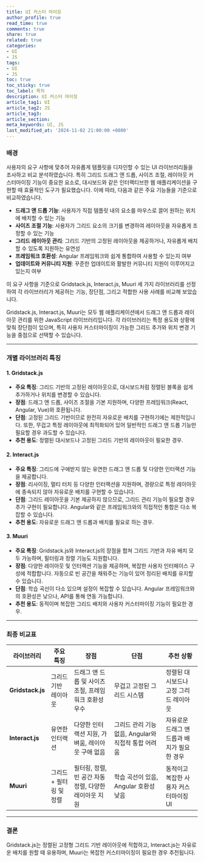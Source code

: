 ```yaml
---
title: UI 커스터 마이징
author_profile: true
read_time: true
comments: true
share: true
related: true
categories:
- UI
- JS
tags:
- UI
- JS
toc: true
toc_sticky: true
toc_label: 목차
description: UI 커스터 마이징
article_tag1: UI
article_tag2: JS
article_tag3: 
article_section: 
meta_keywords: UI, JS
last_modified_at: '2024-11-02 21:00:00 +0800'
---
```


### 배경

사용자의 요구 사항에 맞추어 자유롭게 템플릿을 디자인할 수 있는 UI 라이브러리들을 조사하고 비교 분석하였습니다.
특히 그리드 드래그 앤 드롭, 사이즈 조절, 레이아웃 커스터마이징 기능이 중요한 요소로, 대시보드와 같은 인터랙티브한 웹 애플리케이션을 구현할 때 효율적인 도구가 필요했습니다.
이에 따라, 다음과 같은 주요 기능들을 기준으로 비교하였습니다.

- **드래그 앤 드롭 기능**: 사용자가 직접 템플릿 내의 요소를 마우스로 끌어 원하는 위치에 배치할 수 있는 기능
- **사이즈 조절 기능**: 사용자가 그리드 요소의 크기를 변경하여 레이아웃을 자유롭게 조정할 수 있는 기능
- **그리드 레이아웃 관리**: 그리드 기반의 고정된 레이아웃을 제공하거나, 자유롭게 배치할 수 있도록 지원하는 유연성
- **프레임워크 호환성**: Angular 프레임워크와 쉽게 통합하여 사용할 수 있는지 여부
- **업데이트와 커뮤니티 지원**: 꾸준한 업데이트와 활발한 커뮤니티 지원이 이루어지고 있는지 여부

이 요구 사항을 기준으로 Gridstack.js, Interact.js, Muuri 세 가지 라이브러리를 선정하여 각 라이브러리가 제공하는 기능, 장단점, 그리고 적합한 사용 사례를 비교해 보았습니다.

Gridstack.js, Interact.js, Muuri는 모두 웹 애플리케이션에서 드래그 앤 드롭과 레이아웃 관리를 위한 JavaScript 라이브러리입니다. 
각 라이브러리는 특정 용도와 상황에 맞춰 장단점이 있으며, 특히 사용자 커스터마이징이 가능한 그리드 추가와 위치 변경 기능을 중점으로 선택할 수 있습니다.

---

### 개별 라이브러리 특징

#### **1. Gridstack.js**
- **주요 특징**: 그리드 기반의 고정된 레이아웃으로, 대시보드처럼 정렬된 블록을 쉽게 추가하거나 위치를 변경할 수 있습니다.
- **장점**: 드래그 앤 드롭, 사이즈 조절을 기본 지원하며, 다양한 프레임워크(React, Angular, Vue)와 호환됩니다.
- **단점**: 고정된 그리드 기반이므로 완전히 자유로운 배치를 구현하기에는 제한적입니다. 또한, 무겁고 특정 레이아웃에 최적화되어 있어 일반적인 드래그 앤 드롭 기능만 필요할 경우 과도할 수 있습니다.
- **추천 용도**: 정렬된 대시보드나 고정된 그리드 기반의 레이아웃이 필요한 경우.

#### **2. Interact.js**
- **주요 특징**: 그리드에 구애받지 않는 유연한 드래그 앤 드롭 및 다양한 인터랙션 기능을 제공합니다.
- **장점**: 리사이징, 멀티 터치 등 다양한 인터랙션을 지원하며, 경량으로 특정 레이아웃에 종속되지 않아 자유로운 배치를 구현할 수 있습니다.
- **단점**: 그리드 레이아웃을 기본 제공하지 않으므로, 그리드 관리 기능이 필요할 경우 추가 구현이 필요합니다. Angular와 같은 프레임워크와의 직접적인 통합은 다소 복잡할 수 있습니다.
- **추천 용도**: 자유로운 드래그 앤 드롭과 배치를 필요로 하는 경우.

#### **3. Muuri**
- **주요 특징**: Gridstack.js와 Interact.js의 장점을 합쳐 그리드 기반과 자유 배치 모두 가능하며, 필터링과 정렬 기능도 지원합니다.
- **장점**: 다양한 레이아웃 및 인터랙션 기능을 제공하며, 복잡한 사용자 인터페이스 구성에 적합합니다. 자동으로 빈 공간을 채워주는 기능이 있어 정리된 배치를 유지할 수 있습니다.
- **단점**: 학습 곡선이 다소 있으며 설정이 복잡할 수 있습니다. Angular 프레임워크와의 호환성은 낮으나, API를 통해 연동 가능합니다.
- **추천 용도**: 동적이며 복잡한 그리드 배치와 사용자 커스터마이징 기능이 필요한 경우.

---

### 최종 비교표

| **라이브러리**      | **주요 특징**               | **장점**                                                          | **단점**                                                 | **추천 상황**                                   |
|---------------------|----------------------------|-------------------------------------------------------------------|----------------------------------------------------------|-------------------------------------------------|
| **Gridstack.js**    | 그리드 기반 레이아웃        | 드래그 앤 드롭 및 사이즈 조절, 프레임워크 호환성 우수               | 무겁고 고정된 그리드 시스템                               | 정렬된 대시보드나 고정 그리드 레이아웃           |
| **Interact.js**     | 유연한 인터랙션             | 다양한 인터랙션 지원, 가벼움, 레이아웃 구애 없음                   | 그리드 관리 기능 없음, Angular와 직접적 통합 어려움       | 자유로운 드래그 앤 드롭과 배치가 필요한 경우     |
| **Muuri**           | 그리드 + 필터링 및 정렬      | 필터링, 정렬, 빈 공간 자동 정렬, 다양한 레이아웃 지원               | 학습 곡선이 있음, Angular 호환성 낮음                     | 동적이고 복잡한 사용자 커스터마이징 UI           |

---

### 결론
Gridstack.js는 정렬된 고정형 그리드 기반 레이아웃에 적합하고, Interact.js는 자유로운 배치를 원할 때 유용하며, Muuri는 복잡한 커스터마이징이 필요한 경우 추천됩니다.